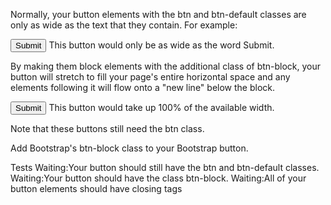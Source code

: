 Normally, your button elements with the btn and btn-default classes are only as wide as the text that they contain. For example:

<button class="btn btn-default">Submit</button>
This button would only be as wide as the word Submit.


By making them block elements with the additional class of btn-block, your button will stretch to fill your page's entire horizontal space and any elements following it will flow onto a "new line" below the block.

<button class="btn btn-default btn-block">Submit</button>
This button would take up 100% of the available width.


Note that these buttons still need the btn class.

Add Bootstrap's btn-block class to your Bootstrap button.

Tests
Waiting:Your button should still have the btn and btn-default classes.
Waiting:Your button should have the class btn-block.
Waiting:All of your button elements should have closing tags